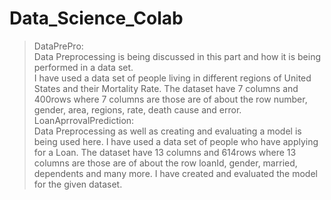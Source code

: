 # Data_Science_Colab
>DataPrePro: <br>
Data Preprocessing is being discussed in this part and how it is being performed in a data set. <br>
I have used a data set of people living in different regions of United States and their Mortality Rate.
The dataset have 7 columns and 400rows where 7 columns are those are of about the row number, gender, area, regions, rate, death cause and error.  
>LoanAprrovalPrediction: <br>
Data Preprocessing as well as creating and evaluating a model is being used here.
I have used a data set of people who have applying for a Loan.
The dataset have 13 columns and 614rows where 13 columns are those are of about the row loanId, gender, married, dependents and many more.
I have created and evaluated the model for the given dataset.
